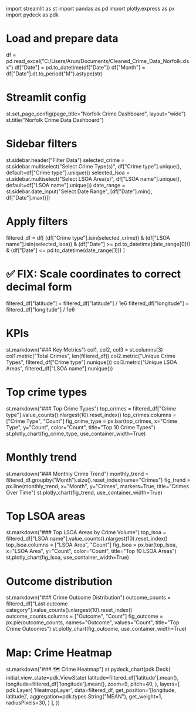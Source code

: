 import streamlit as st
import pandas as pd
import plotly.express as px
import pydeck as pdk

# Load and prepare data
df = pd.read_excel("C:/Users/Arun/Documents/Cleaned_Crime_Data_Norfolk.xlsx")
df["Date"] = pd.to_datetime(df["Date"])
df["Month"] = df["Date"].dt.to_period("M").astype(str)

# Streamlit config
st.set_page_config(page_title="Norfolk Crime Dashboard", layout="wide")
st.title("Norfolk Crime Data Dashboard")

# Sidebar filters
st.sidebar.header("Filter Data")
selected_crime = st.sidebar.multiselect("Select Crime Type(s)", df["Crime type"].unique(), default=df["Crime type"].unique())
selected_lsoa = st.sidebar.multiselect("Select LSOA Area(s)", df["LSOA name"].unique(), default=df["LSOA name"].unique())
date_range = st.sidebar.date_input("Select Date Range", [df["Date"].min(), df["Date"].max()])

# Apply filters
filtered_df = df[
    (df["Crime type"].isin(selected_crime)) &
    (df["LSOA name"].isin(selected_lsoa)) &
    (df["Date"] >= pd.to_datetime(date_range[0])) &
    (df["Date"] <= pd.to_datetime(date_range[1]))
]

# ✅ FIX: Scale coordinates to correct decimal form
filtered_df["latitude"] = filtered_df["latitude"] / 1e6
filtered_df["longitude"] = filtered_df["longitude"] / 1e6

# KPIs
st.markdown("### Key Metrics")
col1, col2, col3 = st.columns(3)
col1.metric("Total Crimes", len(filtered_df))
col2.metric("Unique Crime Types", filtered_df["Crime type"].nunique())
col3.metric("Unique LSOA Areas", filtered_df["LSOA name"].nunique())

# Top crime types
st.markdown("### Top Crime Types")
top_crimes = filtered_df["Crime type"].value_counts().nlargest(10).reset_index()
top_crimes.columns = ["Crime Type", "Count"]
fig_crime_type = px.bar(top_crimes, x="Crime Type", y="Count", color="Count", title="Top 10 Crime Types")
st.plotly_chart(fig_crime_type, use_container_width=True)

# Monthly trend
st.markdown("### Monthly Crime Trend")
monthly_trend = filtered_df.groupby("Month").size().reset_index(name="Crimes")
fig_trend = px.line(monthly_trend, x="Month", y="Crimes", markers=True, title="Crimes Over Time")
st.plotly_chart(fig_trend, use_container_width=True)

# Top LSOA areas
st.markdown("### Top LSOA Areas by Crime Volume")
top_lsoa = filtered_df["LSOA name"].value_counts().nlargest(10).reset_index()
top_lsoa.columns = ["LSOA Area", "Count"]
fig_lsoa = px.bar(top_lsoa, x="LSOA Area", y="Count", color="Count", title="Top 10 LSOA Areas")
st.plotly_chart(fig_lsoa, use_container_width=True)

# Outcome distribution
st.markdown("### Crime Outcome Distribution")
outcome_counts = filtered_df["Last outcome category"].value_counts().nlargest(10).reset_index()
outcome_counts.columns = ["Outcome", "Count"]
fig_outcome = px.pie(outcome_counts, names="Outcome", values="Count", title="Top Crime Outcomes")
st.plotly_chart(fig_outcome, use_container_width=True)

# Map: Crime Heatmap
st.markdown("### 🗺️ Crime Heatmap")
st.pydeck_chart(pdk.Deck(
    initial_view_state=pdk.ViewState(
        latitude=filtered_df['latitude'].mean(),
        longitude=filtered_df['longitude'].mean(),
        zoom=9,
        pitch=40,
    ),
    layers=[
        pdk.Layer(
            'HeatmapLayer',
            data=filtered_df,
            get_position='[longitude, latitude]',
            aggregation=pdk.types.String("MEAN"),
            get_weight=1,
            radiusPixels=30,
        )
    ],
))
